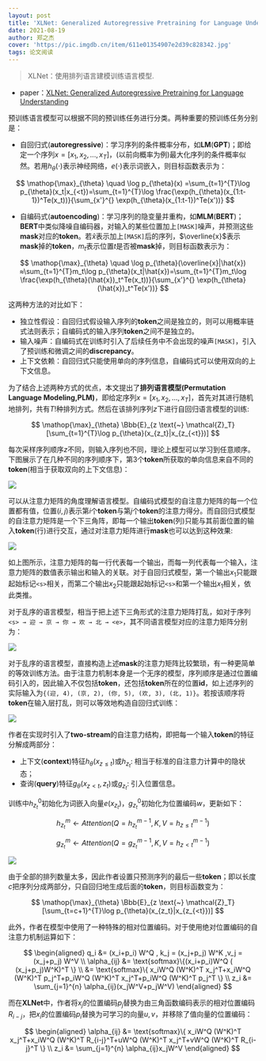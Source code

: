 ```yaml
---
layout: post
title: 'XLNet: Generalized Autoregressive Pretraining for Language Understanding'
date: 2021-08-19
author: 郑之杰
cover: 'https://pic.imgdb.cn/item/611e01354907e2d39c828342.jpg'
tags: 论文阅读
---
```


> XLNet：使用排列语言建模训练语言模型.

- paper：[XLNet: Generalized Autoregressive Pretraining for Language Understanding](https://arxiv.org/abs/1906.08237)

预训练语言模型可以根据不同的预训练任务进行分类。两种重要的预训练任务分别是：
- 自回归式(**autoregressive**)：学习序列的条件概率分布，如**LM**(**GPT**)；即给定一个序列$x=[x_1,x_2,...,x_T]$，(以前向概率为例)最大化序列的条件概率似然。若用$h_{\theta}(\cdot)$表示神经网络，$e(\cdot)$表示词嵌入，则目标函数表示为：

$$ \mathop{\max}_{\theta} \quad \log p_{\theta}(x) =\sum_{t=1}^{T}\log p_{\theta}(x_t|x_{<t})=\sum_{t=1}^{T}\log \frac{\exp(h_{\theta}(x_{1:t-1})^Te(x_t))}{\sum_{x'}^{} \exp(h_{\theta}(x_{1:t-1})^Te(x'))} $$

- 自编码式(**autoencoding**)：学习序列的隐变量并重构，如**MLM**(**BERT**)；**BERT**中类似降噪自编码器，对输入的某些位置加上`[MASK]`噪声，并预测这些**mask**对应的**token**。若$\hat{x}$表示加上`[MASK]`后的序列，$\overline{x}$表示**mask**掉的**token**，$m_t$表示位置$t$是否被**mask**掉，则目标函数表示为：

$$ \mathop{\max}_{\theta} \quad \log p_{\theta}(\overline{x}|\hat{x}) ≈\sum_{t=1}^{T}m_t\log p_{\theta}(x_t|\hat{x})=\sum_{t=1}^{T}m_t\log \frac{\exp(h_{\theta}(\hat{x})_t^Te(x_t))}{\sum_{x'}^{} \exp(h_{\theta}(\hat{x})_t^Te(x'))} $$

这两种方法的对比如下：
- 独立性假设：自回归式假设输入序列的**token**之间是独立的，则可以用概率链式法则表示；自编码式的输入序列**token**之间不是独立的。
- 输入噪声：自编码式在训练时引入了后续任务中不会出现的噪声`[MASK]`，引入了预训练和微调之间的**discrepancy**。
- 上下文依赖：自回归式只能使用单向的序列信息，自编码式可以使用双向的上下文信息。

为了结合上述两种方式的优点，本文提出了**排列语言模型(Permutation Language Modeling,PLM)**，即给定序列$x=[x_1,x_2,...,x_T]$，首先对其进行随机地排列，共有$T!$种排列方式。然后在该排列序列$z$下进行自回归语言模型的训练:

$$ \mathop{\max}_{\theta} \Bbb{E}_{z \text{~} \mathcal{Z}_T} [\sum_{t=1}^{T}\log p_{\theta}(x_{z_t}|x_{z_{<t}})] $$

每次采样序列顺序$z$不同，则输入序列也不同，理论上模型可以学习到任意顺序。下图展示了在几种不同的序列顺序下，第$3$个**token**所获取的单向信息来自不同的**token**(相当于获取双向的上下文信息)：

![](https://pic.imgdb.cn/item/611e0d154907e2d39ca80cbb.jpg)

可以从注意力矩阵的角度理解语言模型。自编码式模型的自注意力矩阵的每一个位置都有值，位置$(i,j)$表示第$i$个**token**与第$j$个**token**的注意力得分。而自回归式模型的自注意力矩阵是一个下三角阵，即每一个输出**token**(列)只能与其前面位置的输入**token**(行)进行交互，通过对注意力矩阵进行**mask**也可以达到这种效果:

![](https://pic.imgdb.cn/item/611e0eea4907e2d39cad82cf.jpg)

如上图所示，注意力矩阵的每一行代表每一个输出，而每一列代表每一个输入，注意力矩阵的数值表示输出和输入的关联。对于自回归式模型，第一个输出$x_1$只能跟起始标记`<s>`相关，而第二个输出$x_2$只能跟起始标记`<s>`和第一个输出$x_1$相关，依此类推。

对于乱序的语言模型，相当于把上述下三角形式的注意力矩阵打乱，如对于序列`<s> → 迎 → 京 → 你 → 欢 → 北 → <e>`，其不同语言模型对应的注意力矩阵分别为：

![](https://pic.imgdb.cn/item/611e10274907e2d39cb11cb1.jpg)

对于乱序的语言模型，直接构造上述**mask**的注意力矩阵比较繁琐，有一种更简单的等效训练方法。由于注意力机制本身是一个无序的模型，序列顺序是通过位置编码引入的，因此输入不仅包括**token**，还包括**token**所在的位置**id**，如上述序列的实际输入为`{(迎, 4), (京, 2), (你, 5), (欢, 3), (北, 1)}`。若按该顺序将**token**在输入层打乱，则可以等效地构造自回归式训练：

![](https://pic.imgdb.cn/item/611e12164907e2d39cb72ff1.jpg)

作者在实现时引入了**two-stream**的自注意力结构，即把每一个输入**token**的特征分解成两部分：
- 上下文(**context**)特征$h_{\theta}(x_{z≤t})$或$h_{z_t}$: 相当于标准的自注意力计算中的隐状态；
- 查询(**query**)特征$g_{\theta}(x_{z<t},z_t)$或$g_{z_t}$: 引入位置信息。

训练中$h_{z_t}^0$初始化为词嵌入向量$e(x_{z_t})$，$g_{z_t}^0$初始化为位置编码$w$，更新如下：

$$ h_{z_t}^m ← Attention(Q=h_{z_t}^{m-1},K,V=h_{z≤t}^{m-1}) $$

$$ g_{z_t}^m ← Attention(Q=g_{z_t}^{m-1},K,V=h_{z<t}^{m-1}) $$

![](https://pic.imgdb.cn/item/611e15264907e2d39cc046f8.jpg)

由于全部的排列数量太多，因此作者设置只预测序列的最后一些**token**；即以长度$c$把序列分成两部分，只自回归地生成后面的**token**，则目标函数变为：

$$ \mathop{\max}_{\theta} \Bbb{E}_{z \text{~} \mathcal{Z}_T} [\sum_{t=c+1}^{T}\log p_{\theta}(x_{z_t}|x_{z_{<t}})] $$

此外，作者在模型中使用了一种特殊的相对位置编码。对于使用绝对位置编码的自注意力机制运算如下：

$$ \begin{aligned} q_i &= (x_i+p_i) W^Q , k_j = (x_j+p_j) W^K ,v_j = (x_j+p_j) W^V  \\ \alpha_{ij} &= \text{softmax}\{(x_i+p_i)W^Q ( (x_j+p_j)W^K)^T \} \\ &=  \text{softmax}\{ x_iW^Q (W^K)^T x_j^T+x_iW^Q (W^K)^T p_j^T+p_iW^Q (W^K)^T x_j^T+p_iW^Q (W^K)^T p_j^T \} \\ z_i &= \sum_{j=1}^{n} \alpha_{ij}(x_jW^V+p_jW^V)  \end{aligned} $$

而在**XLNet**中，作者将$x_j$的位置编码$p_j$替换为由三角函数编码表示的相对位置编码$R_{i-j}$，把$x_i$的位置编码$p_i$替换为可学习的向量$u,v$，并移除了值向量的位置编码：

$$ \begin{aligned}  \alpha_{ij} &=  \text{softmax}\{ x_iW^Q (W^K)^T x_j^T+x_iW^Q (W^K)^T R_{i-j}^T+uW^Q (W^K)^T x_j^T+vW^Q (W^K)^T R_{i-j}^T \} \\ z_i &= \sum_{j=1}^{n} \alpha_{ij}x_jW^V  \end{aligned} $$